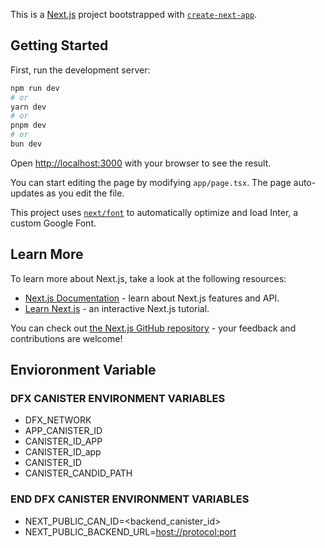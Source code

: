 This is a [Next.js](https://nextjs.org/) project bootstrapped with [`create-next-app`](https://github.com/vercel/next.js/tree/canary/packages/create-next-app).

## Getting Started

First, run the development server:

```bash
npm run dev
# or
yarn dev
# or
pnpm dev
# or
bun dev
```

Open [http://localhost:3000](http://localhost:3000) with your browser to see the result.

You can start editing the page by modifying `app/page.tsx`. The page auto-updates as you edit the file.

This project uses [`next/font`](https://nextjs.org/docs/basic-features/font-optimization) to automatically optimize and load Inter, a custom Google Font.

## Learn More

To learn more about Next.js, take a look at the following resources:

- [Next.js Documentation](https://nextjs.org/docs) - learn about Next.js features and API.
- [Learn Next.js](https://nextjs.org/learn) - an interactive Next.js tutorial.

You can check out [the Next.js GitHub repository](https://github.com/vercel/next.js/) - your feedback and contributions are welcome!

## Envioronment Variable

### DFX CANISTER ENVIRONMENT VARIABLES
 - DFX_NETWORK
 - APP_CANISTER_ID
 - CANISTER_ID_APP
 - CANISTER_ID_app
 - CANISTER_ID
 - CANISTER_CANDID_PATH
### END DFX CANISTER ENVIRONMENT VARIABLES

 - NEXT_PUBLIC_CAN_ID=<backend_canister_id>
 - NEXT_PUBLIC_BACKEND_URL=<host://protocol:port>
